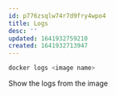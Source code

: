 ```yaml
---
id: p776zsqlw74r7d9fry4wpo4
title: Logs
desc: ''
updated: 1641932759210
created: 1641932713947
---
```


```bash
docker logs <image name>
```

Show the logs from the image
